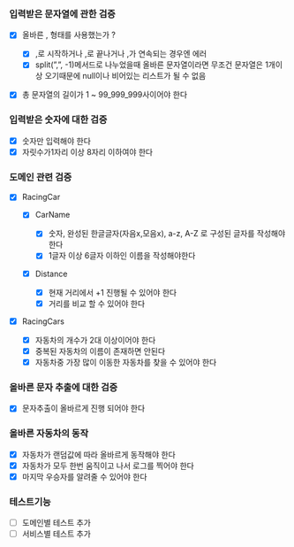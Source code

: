 ### 입력받은 문자열에 관한 검증

* [x] 올바른 , 형태를 사용했는가 ?

    * [x] ,로 시작하거나 ,로 끝나거나 ,가 연속되는 경우엔 에러
    * [x] split(”,”, -1)메서드로 나누었을때 올바른 문자열이라면 무조건 문자열은 1개이상 오기때문에 null이나 비어있는 리스트가 될 수 없음
* [x] 총 문자열의 길이가 1 ~ 99_999_999사이어야 한다

### 입력받은 숫자에 대한 검증

* [x] 숫자만 입력해야 한다
* [x] 자릿수가1자리 이상 8자리 이하여야 한다

### 도메인 관련 검증

* [x] RacingCar

    * [x] CarName

        * [x] 숫자, 완성된 한글글자(자음x,모음x), a-z, A-Z 로 구성된 글자를 작성해야한다
        * [x] 1글자 이상 6글자 이하인 이름을 작성해야한다
    * [x] Distance 
        * [x] 현재 거리에서 +1 진행될 수 있어야 한다
        * [x] 거리를 비교 할 수 있어야 한다
* [x] RacingCars

    * [x] 자동차의 개수가 2대 이상이어야 한다
    * [x] 중복된 자동차의 이름이 존재하면 안된다
    * [x] 자동차중 가장 많이 이동한 자동차를 찾을 수 있어야 한다

### 올바른 문자 추출에 대한 검증

* [x] 문자추출이 올바르게 진행 되어야 한다

### 올바른 자동차의 동작

* [x] 자동차가 랜덤값에 따라 올바르게 동작해야 한다
* [x] 자동차가 모두 한번 움직이고 나서 로그를 찍어야 한다
* [x] 마지막 우승자를 알려줄 수 있어야 한다

### 테스트기능

* [ ] 도메인별 테스트 추가
* [ ] 서비스별 테스트 추가
